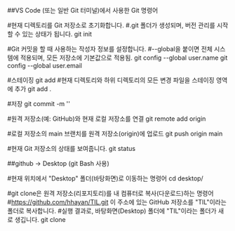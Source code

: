 ##VS Code (또는 일반 Git 터미널)에서 사용한 Git 명령어

#현재 디렉토리를 Git 저장소로 초기화합니다.
#.git 폴더가 생성되며, 버전 관리를 시작할 수 있는 상태가 됩니다.
git init

#Git 커밋을 할 때 사용하는 작성자 정보를 설정합니다.
#--global을 붙이면 전체 시스템에 적용되며, 모든 저장소에 기본값으로 적용됨.
git config --global user.name
git config --global user.email

#스테이징
git add<filename>
#현재 디렉토리와 하위 디렉토리의 모든 변경 파일을 스테이징 영역에 추가 
git add .

#저장
git commit -m '<message>'

#원격 저장소(예: GitHub)와 현재 로컬 저장소를 연결
git remote add origin <URL>

#로컬 저장소의 main 브랜치를 원격 저장소(origin)에 업로드
git push origin main

#현재 Git 저장소의 상태를 보여줍니다.
git status

##github -> Desktop (git Bash 사용)

#현재 위치에서 "Desktop" 폴더(바탕화면)로 이동하는 명령어
cd desktop/

#git clone은 원격 저장소(리포지토리)를 내 컴퓨터로 복사(다운로드)하는 명령어
#https://github.com/hhayan/TIL.git 이 주소에 있는 GitHub 저장소를 "TIL"이라는 폴더로 복사합니다.
#실행 결과로, 바탕화면(Desktop) 폴더에 "TIL"이라는 폴더가 새로 생깁니다.
git clone <URL>